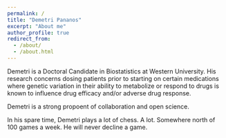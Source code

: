 ```yaml
---
permalink: /
title: "Demetri Pananos"
excerpt: "About me"
author_profile: true
redirect_from: 
  - /about/
  - /about.html
---
```


Demetri is a Doctoral Candidate in Biostatistics at Western University.  His research concerns dosing patients prior to starting on certain medications where genetic variation in their ability to metabolize or respond to drugs is known to influence drug efficacy and/or adverse drug response.  

Demetri is a strong propoent of collaboration and open science.

In his spare time, Demetri plays a lot of chess.  A lot.  Somewhere north of 100 games a week.  He will never decline a game.

